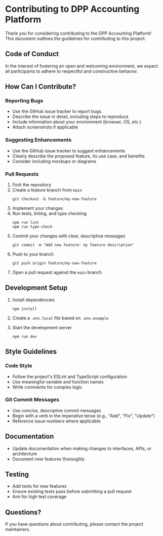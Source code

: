 # Contributing to DPP Accounting Platform

Thank you for considering contributing to the DPP Accounting Platform! This document outlines the guidelines for contributing to this project.

## Code of Conduct

In the interest of fostering an open and welcoming environment, we expect all participants to adhere to respectful and constructive behavior.

## How Can I Contribute?

### Reporting Bugs

- Use the GitHub issue tracker to report bugs
- Describe the issue in detail, including steps to reproduce
- Include information about your environment (browser, OS, etc.)
- Attach screenshots if applicable

### Suggesting Enhancements

- Use the GitHub issue tracker to suggest enhancements
- Clearly describe the proposed feature, its use case, and benefits
- Consider including mockups or diagrams

### Pull Requests

1. Fork the repository
2. Create a feature branch from `main`
   ```
   git checkout -b feature/my-new-feature
   ```
3. Implement your changes
4. Run tests, linting, and type checking
   ```
   npm run lint
   npm run type-check
   ```
5. Commit your changes with clear, descriptive messages
   ```
   git commit -m "Add new feature: my feature description"
   ```
6. Push to your branch
   ```
   git push origin feature/my-new-feature
   ```
7. Open a pull request against the `main` branch

## Development Setup

1. Install dependencies
   ```
   npm install
   ```

2. Create a `.env.local` file based on `.env.example`

3. Start the development server
   ```
   npm run dev
   ```

## Style Guidelines

### Code Style

- Follow the project's ESLint and TypeScript configuration
- Use meaningful variable and function names
- Write comments for complex logic

### Git Commit Messages

- Use concise, descriptive commit messages
- Begin with a verb in the imperative tense (e.g., "Add", "Fix", "Update")
- Reference issue numbers where applicable

## Documentation

- Update documentation when making changes to interfaces, APIs, or architecture
- Document new features thoroughly

## Testing

- Add tests for new features
- Ensure existing tests pass before submitting a pull request
- Aim for high test coverage

## Questions?

If you have questions about contributing, please contact the project maintainers.